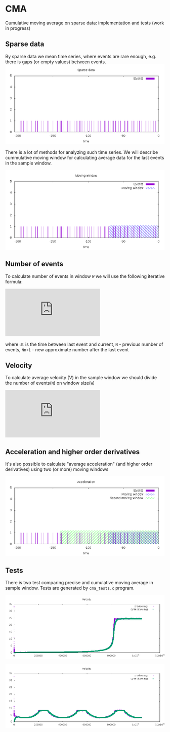 # CMA
Cumulative moving average on sparse data: implementation and tests (work in progress)

## Sparse data
By sparse data we mean time series, where events are rare enough, e.g. there is gaps (or empty values) between events.
![sparse data](img/sparse.png?raw=true "sparse data")

There is a lot of methods for analyzing such time series. We will describe cummulative moving window for calculating average data for the last events in the sample window.

![moving window](img/mw.png?raw=true "moving window")

## Number of events
To calculate number of events in window `W` we will use the following iterative formula:

![cma](http://latex.codecogs.com/gif.latex?N_%7Bn&plus;1%7D%20%3D%20N_%7Bn%7D%20-%20N_%7Bn%7D%5Ccdot%20%5Cfrac%7Bdt%7D%7BW%7D%20&plus;%201)

where `dt` is the time between last event and current, `N` - previous number of events, `Nn+1` - new approximate number after the last event

## Velocity

To calculate average velocity (V) in the sample window we should divide the number of events(`N`) on window size(`W`)

![velocity](http://latex.codecogs.com/gif.latex?V%3D%5Cfrac%7BN%7D%7BW%7D)

## Acceleration and higher order derivatives

It's also possible to calculate "average acceleration" (and higher order derivatives) using two (or more) moving windows

![acceleration](img/acc.png?raw=true "acceleration")

## Tests

There is two test comparing precise and cumulative moving average in sample window. Tests are generated by `cma_tests.c` program.

![constant acceleration](vconstacc.png?raw=true "test with constant acceleration")

![sine-alike](vsin.png?raw=true "test with sine alike events speed")
